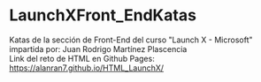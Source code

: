 # LaunchXFront_EndKatas
Katas de la sección de Front-End del curso "Launch X - Microsoft" impartida por: Juan Rodrigo Martínez Plascencia <br>
Link del reto de HTML en Github Pages: https://alanran7.github.io/HTML_LaunchX/
